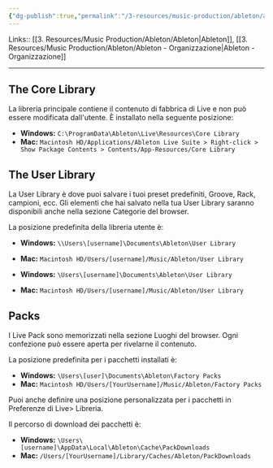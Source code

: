 ```yaml
---
{"dg-publish":true,"permalink":"/3-resources/music-production/ableton/ableton-percorso-contenuti/","tags":["note"]}
---
```


Links:: [[3. Resources/Music Production/Ableton/Ableton\|Ableton]], [[3. Resources/Music Production/Ableton/Ableton - Organizzazione\|Ableton - Organizzazione]]

---
## The Core Library

La libreria principale contiene il contenuto di fabbrica di Live e non può essere modificata dall'utente. È installato nella seguente posizione:

- **Windows:** `C:\ProgramData\Ableton\Live\Resources\Core Library`
- **Mac:** `Macintosh HD/Applications/Ableton Live Suite > Right-click > Show Package Contents > Contents/App-Resources/Core Library`

## The User Library

La User Library è dove puoi salvare i tuoi preset predefiniti, Groove, Rack, campioni, ecc. 
Gli elementi che hai salvato nella tua User Library saranno disponibili anche nella sezione Categorie del browser.

La posizione predefinita della libreria utente è:

- **Windows:** `\\Users\[username]\Documents\Ableton\User Library`
- **Mac:** `Macintosh HD/Users/[username]/Music/Ableton/User Library`


- **Windows:** `\Users\[username]\Documents\Ableton\User Library`
- **Mac:** `Macintosh HD/Users/[username]/Music/Ableton/User Library`


## Packs

I Live Pack sono memorizzati nella sezione Luoghi del browser. Ogni confezione può essere aperta per rivelarne il contenuto. 

La posizione predefinita per i pacchetti installati è:

- **Windows:** `\Users\[user]\Documents\Ableton\Factory Packs`
- **Mac:** `Macintosh HD/Users/[YourUsername]/Music/Ableton/Factory Packs`


Puoi anche definire una posizione personalizzata per i pacchetti in Preferenze di Live> Libreria.

Il percorso di download dei pacchetti è:

- **Windows:** `\Users\[username]\AppData\Local\Ableton\Cache\PackDownloads`
- **Mac:** `/Users/[YourUsername]/Library/Caches/Ableton/PackDownloads`

